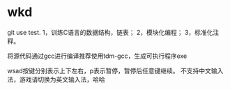 # wkd
git use test.
1，训练C语言的数据结构，链表；
2，模块化编程；
3，标准化注释。

将源代码通过gcc进行编译推荐使用tdm-gcc，生成可执行程序exe

wsad按键分别表示上下左右，p表示暂停，暂停后任意键继续。
不支持中文输入法，游戏请切换为英文输入法，哈哈
